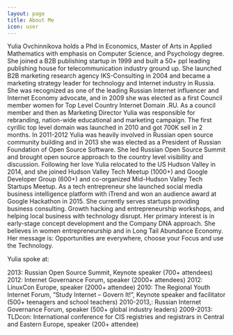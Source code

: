 ```yaml
---
layout: page
title: About Me
icon: user
---
```


<p class="message">
  Yulia Ovchinnikova holds a Phd in Economics, Master of Arts in Applied Mathematics with emphasis on Computer Science, and Psychology degree. She joined a B2B publishing startup in 1999 and built a 50+ ppl leading publishing house for telecommunication industry ground up. She launched B2B marketing research agency IKS-Consulting in 2004 and became a marketing strategy leader for technology and Internet industry in Russia. She was recognized as one of the leading Russian Internet influencer and Internet Economy advocate, and in 2009 she was elected as a first Council member women for Top Level Country Internet Domain .RU. As a council member and then as Marketing Director Yulia was responsible for rebranding, nation-wide educational and marketing campaign. The first cyrillic top level domain was launched in 2010 and got 700K sell in 2 months. In 2011-2012 Yulia was heavily involved in Russian open source community building and in 2013 she was elected as a President of Russian Foundation of Open Source Software. She led Russian Open Source Summit and brought open source approach to the country level visibility and discussion. 
Following her love Yulia relocated to the US Hudson Valley in 2014, and she joined Hudson Valley Tech Meetup (1000+) and Google Developer Group (600+) and co-organized Mid-Hudson Valley Tech Startups Meetup. As a tech entrepreneur she launched social media business intelligence platform with iTrend and won an audience award at Google Hackathon in 2015. She currently serves startups providing business consulting. Growth hacking and entrepreneurship workshops, and helping local business with technology disrupt. Her primary interest is in early-stage concept development and the Company DNA approach. She believes in women entrepreneurship and in Long Tail Abundance Economy. Her message is: Opportunities are everywhere, choose your Focus and use the Technology. 
</p>

<p>Yulia spoke at:

2013: Russian Open Source Summit, Keynote speaker  (700+ attendees)
2012: Internet Governance Forum, speaker (2000+ attendees)
2012: LinuxCon Europe, speaker (2000+ attendee)
2010:  The Regional Youth Internet Forum, “Study Internet – Govern It!”, Keynote speaker and facilitator  (500+ teenagers and school teachers)
2010-2013,: Russian Internet Governance Forum, speaker (500+ global industry leaders)
2009-2013: TLDcon: International conference for CIS registries and registrars in Central and Eastern Europe, speaker (200+ attendee)
</p>

